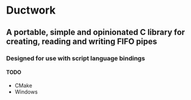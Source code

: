 # Ductwork
## A portable, simple and opinionated C library for creating, reading and writing FIFO pipes

### Designed for use with script language bindings

#### TODO
- CMake
- Windows
